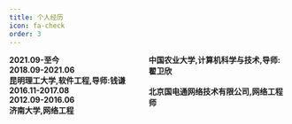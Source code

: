```yaml
---
title: 个人经历
icon: fa-check
order: 3
---
```


<style>
  .a1{float:left;width:40%;border:1px solid # F00;}
  .a2{float:right;width:50%;border:1px solid # F00;text-align:left}
  .b1{float:left;width:40%;border:1px solid # F00;}
  .b2{float:right;width:50%;border:1px solid # F00;text-align:left}
  .c1{float:left;width:40%;border:1px solid # F00;}
  .c2{float:right;width:50%;border:1px solid # F00;text-align:left}
  .d1{float:left;width:40%;border:1px solid # F00;}
  .d2{float:right;width:50%;border:1px solid # F00;text-align:left}
</style>
<div class="a1">
  <strong><b>2021.09-至今</b></strong>
</div>
<div class="a2">
  <strong>中国农业大学,计算机科学与技术,导师:翟卫欣</strong>
</div>
<br/>
<div class="b1">
  <strong>2018.09-2021.06</strong>
</div>
<div class="b2">
  <strong>昆明理工大学,软件工程,导师:钱谦</strong>
</div>
<br/>
<div class="c1">
  <strong>2016.11-2017.08</strong>
</div>
<div class="c2">
  <strong>北京国电通网络技术有限公司,网络工程师</strong>
</div>
<br/>
<div class="d1">
  <strong>2012.09-2016.06</strong>
</div>
<div class="d2">
  <strong>济南大学,网络工程</strong>
</div>
<br/>

